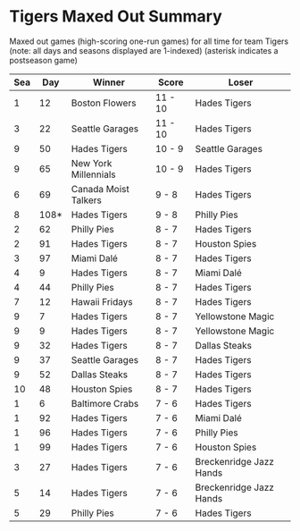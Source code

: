 # Tigers Maxed Out Summary



Maxed out games (high-scoring one-run games) for all time for team Tigers (note: all days and seasons displayed are 1-indexed) (asterisk indicates a postseason game)


| Sea | Day | Winner | Score | Loser | 
| ------ |------ |------ |------ |------ |
| 1 | 12 | Boston Flowers | 11 - 10 | Hades Tigers | 
| 3 | 22 | Seattle Garages | 11 - 10 | Hades Tigers | 
| 9 | 50 | Hades Tigers | 10 - 9 | Seattle Garages | 
| 9 | 65 | New York Millennials | 10 - 9 | Hades Tigers | 
| 6 | 69 | Canada Moist Talkers | 9 - 8 | Hades Tigers | 
| 8 | 108* | Hades Tigers | 9 - 8 | Philly Pies | 
| 2 | 62 | Philly Pies | 8 - 7 | Hades Tigers | 
| 2 | 91 | Hades Tigers | 8 - 7 | Houston Spies | 
| 3 | 97 | Miami Dalé | 8 - 7 | Hades Tigers | 
| 4 | 9 | Hades Tigers | 8 - 7 | Miami Dalé | 
| 4 | 44 | Philly Pies | 8 - 7 | Hades Tigers | 
| 7 | 12 | Hawaii Fridays | 8 - 7 | Hades Tigers | 
| 9 | 7 | Hades Tigers | 8 - 7 | Yellowstone Magic | 
| 9 | 9 | Hades Tigers | 8 - 7 | Yellowstone Magic | 
| 9 | 32 | Hades Tigers | 8 - 7 | Dallas Steaks | 
| 9 | 37 | Seattle Garages | 8 - 7 | Hades Tigers | 
| 9 | 52 | Dallas Steaks | 8 - 7 | Hades Tigers | 
| 10 | 48 | Houston Spies | 8 - 7 | Hades Tigers | 
| 1 | 6 | Baltimore Crabs | 7 - 6 | Hades Tigers | 
| 1 | 92 | Hades Tigers | 7 - 6 | Miami Dalé | 
| 1 | 96 | Hades Tigers | 7 - 6 | Philly Pies | 
| 1 | 99 | Hades Tigers | 7 - 6 | Houston Spies | 
| 3 | 27 | Hades Tigers | 7 - 6 | Breckenridge Jazz Hands | 
| 5 | 14 | Hades Tigers | 7 - 6 | Breckenridge Jazz Hands | 
| 5 | 29 | Philly Pies | 7 - 6 | Hades Tigers | 


